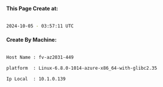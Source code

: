 
   
#### This Page Create at:

```bash

2024-10-05 - 03:57:11 UTC

```

#### Create By Machine:

```bash

Host Name : fv-az2031-449

platform  : Linux-6.8.0-1014-azure-x86_64-with-glibc2.35

Ip Local  : 10.1.0.139

```

